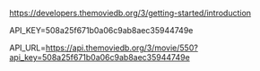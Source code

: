 
https://developers.themoviedb.org/3/getting-started/introduction

API_KEY=508a25f671b0a06c9ab8aec35944749e

API_URL=https://api.themoviedb.org/3/movie/550?api_key=508a25f671b0a06c9ab8aec35944749e